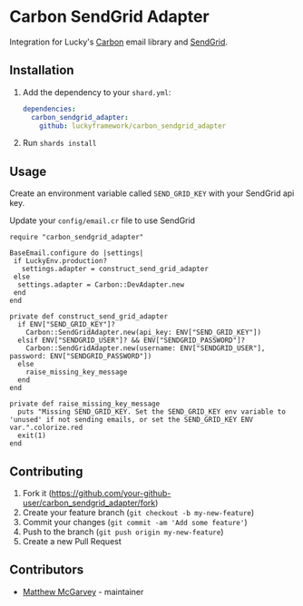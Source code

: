 # Carbon SendGrid Adapter

Integration for Lucky's [Carbon](https://github.com/luckyframework/carbon) email library and [SendGrid](https://sendgrid.com).

## Installation

1. Add the dependency to your `shard.yml`:

   ```yaml
   dependencies:
     carbon_sendgrid_adapter:
       github: luckyframework/carbon_sendgrid_adapter
   ```

2. Run `shards install`

## Usage

Create an environment variable called `SEND_GRID_KEY` with your SendGrid api key.

Update your `config/email.cr` file to use SendGrid

```crystal
require "carbon_sendgrid_adapter"

BaseEmail.configure do |settings|
 if LuckyEnv.production?
   settings.adapter = construct_send_grid_adapter
 else
  settings.adapter = Carbon::DevAdapter.new
 end
end

private def construct_send_grid_adapter
  if ENV["SEND_GRID_KEY"]?
    Carbon::SendGridAdapter.new(api_key: ENV["SEND_GRID_KEY"])
  elsif ENV["SENDGRID_USER"]? && ENV["SENDGRID_PASSWORD"]?
    Carbon::SendGridAdapter.new(username: ENV["SENDGRID_USER"], password: ENV["SENDGRID_PASSWORD"])
  else
    raise_missing_key_message
  end
end

private def raise_missing_key_message
  puts "Missing SEND_GRID_KEY. Set the SEND_GRID_KEY env variable to 'unused' if not sending emails, or set the SEND_GRID_KEY ENV var.".colorize.red
  exit(1)
end
```

## Contributing

1. Fork it (<https://github.com/your-github-user/carbon_sendgrid_adapter/fork>)
2. Create your feature branch (`git checkout -b my-new-feature`)
3. Commit your changes (`git commit -am 'Add some feature'`)
4. Push to the branch (`git push origin my-new-feature`)
5. Create a new Pull Request

## Contributors

- [Matthew McGarvey](https://github.com/matthewmcgarvey) - maintainer
